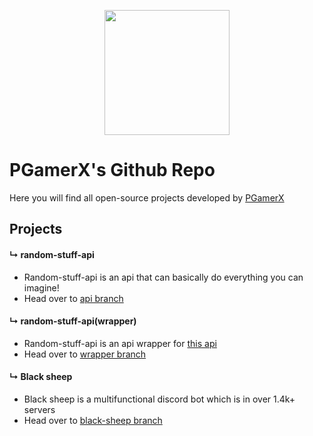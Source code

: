<p align="center">
<img src="https://i.imgur.com/EomM4ty.png" width="200" height="200" />
</p>


# PGamerX's Github Repo 
Here you will find all open-source projects developed by [PGamerX](https://pgamerx.com)

## Projects

#### &#8627; random-stuff-api
  * Random-stuff-api is an api that can basically do everything you can imagine!
  * Head over to [api branch](https://github.com/pgamerxdev/projects/tree/api)     
  
#### &#8627; random-stuff-api(wrapper) 
  * Random-stuff-api is an api wrapper for [this api](https://api.pgamerx.com/)
  * Head over to [wrapper branch](https://github.com/pgamerxdev/projects/tree/api-wrapper)        
   
#### &#8627; Black sheep
  * Black sheep is a multifunctional discord bot which is in over 1.4k+ servers
  * Head over to [black-sheep branch](https://github.com/pgamerxdev/projects/tree/black-sheep)
  
